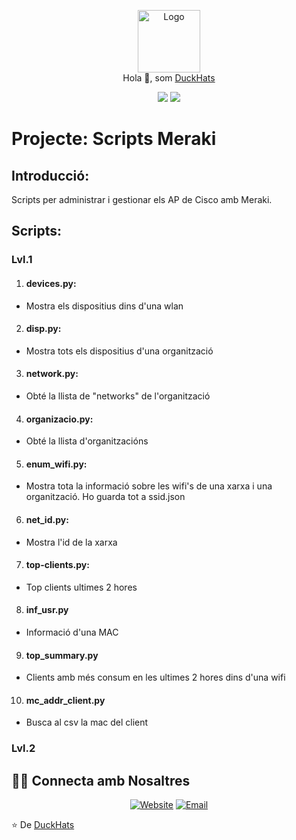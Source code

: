 <p align="center">
  <img src="https://github.com/DuckHats.png" width="100" alt="Logo"/><br/>
  Hola 👋, som <a href="https://github.com/DuckHats">DuckHats</a>
</p>

<p align="center">
    <a href="https://github.com/DuckHats/eduQuack/stargazers"><img src="https://img.shields.io/github/stars/DuckHats/eduQuack?colorA=363a4f&colorB=b7bdf8&style=for-the-badge"></a>
    <a href="https://github.com/DuckHats/eduQuack/contributors"><img src="https://img.shields.io/github/contributors/DuckHats/eduQuack?colorA=363a4f&colorB=a6da95&style=for-the-badge"></a>
</p>

# Projecte: Scripts Meraki

## Introducció:

Scripts per administrar i gestionar els AP de Cisco amb Meraki.

## Scripts:

### Lvl.1

1. #### devices.py: 
  - Mostra els dispositius dins d'una wlan
2. #### disp.py: 
  - Mostra tots els dispositius d'una organització
3. #### network.py: 
  - Obté la llista de "networks" de l'organització
4. #### organizacio.py: 
  - Obté la llista d'organitzacións
5. #### enum_wifi.py: 
  - Mostra tota la informació sobre les wifi's de una xarxa i una organització. Ho guarda tot a ssid.json
6. #### net_id.py: 
  - Mostra l'id de la xarxa
7. #### top-clients.py: 
  - Top clients ultimes 2 hores
8. #### inf_usr.py
  - Informació d'una MAC
9. #### top_summary.py
  - Clients amb més consum en les ultimes 2 hores dins d'una wifi
10. #### mc_addr_client.py
  - Busca al csv la mac del client


### Lvl.2

 

## 🤝🏻 Connecta amb Nosaltres
<p align="center">
    <a href="https://DuckHats.github.io"><img alt="Website" src="https://img.shields.io/badge/Pàgina%20Web-www.Duckhats.com-blue?style=flat-square&logo=google-chrome"></a>
    <a href="mailto:duck4hats@gmail.com"><img alt="Email" src="https://img.shields.io/badge/Email-duck4hats@gmail.com-blue?style=flat-square&logo=gmail"></a>
</p>

⭐️ De [DuckHats](https://github.com/DuckHats)